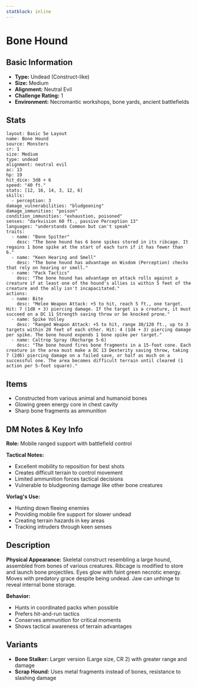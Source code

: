 ```yaml
---
statblock: inline
---
```


# Bone Hound

## Basic Information
- **Type:** Undead (Construct-like)
- **Size:** Medium
- **Alignment:** Neutral Evil
- **Challenge Rating:** 1
- **Environment:** Necromantic workshops, bone yards, ancient battlefields

## Stats
```statblock
layout: Basic 5e Layout
name: Bone Hound
source: Monsters
cr: 1
size: Medium
type: undead
alignment: neutral evil
ac: 13
hp: 19
hit_dice: 3d8 + 6
speed: "40 ft."
stats: [12, 16, 14, 3, 12, 6]
skills:
  - perception: 3
damage_vulnerabilities: "bludgeoning"
damage_immunities: "poison"
condition_immunities: "exhaustion, poisoned"
senses: "darkvision 60 ft., passive Perception 13"
languages: "understands Common but can't speak"
traits:
  - name: "Bone Spitter"
    desc: "The bone hound has 6 bone spikes stored in its ribcage. It regains 1 bone spike at the start of each turn if it has fewer than 6."
  - name: "Keen Hearing and Smell"
    desc: "The bone hound has advantage on Wisdom (Perception) checks that rely on hearing or smell."
  - name: "Pack Tactics"
    desc: "The bone hound has advantage on attack rolls against a creature if at least one of the hound's allies is within 5 feet of the creature and the ally isn't incapacitated."
actions:
  - name: Bite
    desc: "Melee Weapon Attack: +5 to hit, reach 5 ft., one target. Hit: 7 (1d8 + 3) piercing damage. If the target is a creature, it must succeed on a DC 11 Strength saving throw or be knocked prone."
  - name: Spike Volley
    desc: "Ranged Weapon Attack: +5 to hit, range 30/120 ft., up to 3 targets within 20 feet of each other. Hit: 4 (1d4 + 3) piercing damage per spike. The bone hound expends 1 bone spike per target."
  - name: Caltrop Spray (Recharge 5-6)
    desc: "The bone hound fires bone fragments in a 15-foot cone. Each creature in the area must make a DC 13 Dexterity saving throw, taking 7 (2d6) piercing damage on a failed save, or half as much on a successful one. The area becomes difficult terrain until cleared (1 action per 5-foot square)."
```

## Items
- Constructed from various animal and humanoid bones
- Glowing green energy core in chest cavity
- Sharp bone fragments as ammunition

## DM Notes & Key Info
**Role:** Mobile ranged support with battlefield control

**Tactical Notes:**
- Excellent mobility to reposition for best shots
- Creates difficult terrain to control movement
- Limited ammunition forces tactical decisions
- Vulnerable to bludgeoning damage like other bone creatures

**Vorlag's Use:**
- Hunting down fleeing enemies
- Providing mobile fire support for slower undead
- Creating terrain hazards in key areas
- Tracking intruders through keen senses

## Description
**Physical Appearance:**
Skeletal construct resembling a large hound, assembled from bones of various creatures. Ribcage is modified to store and launch bone projectiles. Eyes glow with faint green necrotic energy. Moves with predatory grace despite being undead. Jaw can unhinge to reveal internal bone storage.

**Behavior:**
- Hunts in coordinated packs when possible
- Prefers hit-and-run tactics
- Conserves ammunition for critical moments
- Shows tactical awareness of terrain advantages

## Variants
- **Bone Stalker:** Larger version (Large size, CR 2) with greater range and damage
- **Scrap Hound:** Uses metal fragments instead of bones, resistance to slashing damage
